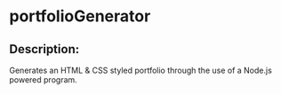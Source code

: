 # portfolioGenerator

## Description: 
Generates an HTML &amp; CSS styled portfolio through the use of a Node.js powered program.


